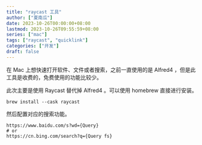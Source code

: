 ```yaml
---
title: "raycast 工具"
author: ["夏南瓜"]
date: 2023-10-26T00:00:00+08:00
lastmod: 2023-10-26T09:55:59+08:00
series: ["mac"]
tags: ["raycast", "quicklink"]
categories: ["开发"]
draft: false
---
```


在 Mac 上想快速打开软件、文件或者搜索，之前一直使用的是 Alfred4 ，但是此工具是收费的，免费使用的功能比较少。

此次主要是使用 Raycast 替代掉 Alfred4 。可以使用 homebrew 直接进行安装。

```shell
brew install --cask raycast
```

然后配置对应的搜索功能。

```shell
https://www.baidu.com/s?wd={Query}
# or
https://cn.bing.com/search?q={Query fs}
```
